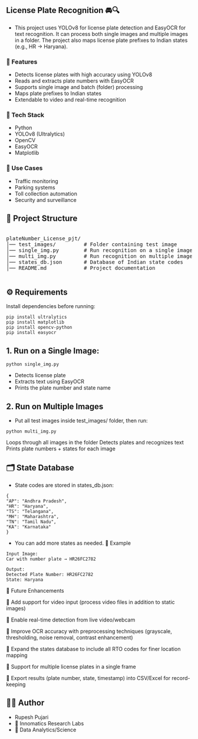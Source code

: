 ## License Plate Recognition 🚘🔍
- This project uses YOLOv8 for license plate detection and EasyOCR for text recognition. It can process both single images and multiple images in a folder. The project also maps license plate prefixes to Indian states (e.g., HR → Haryana).
### 🌟 Features
- Detects license plates with high accuracy using YOLOv8
- Reads and extracts plate numbers with EasyOCR
- Supports single image and batch (folder) processing
- Maps plate prefixes to Indian states
- Extendable to video and real-time recognition
### 🔧 Tech Stack
- Python
- YOLOv8 (Ultralytics)
- OpenCV
- EasyOCR
- Matplotlib
### 📌 Use Cases
- Traffic monitoring
- Parking systems
- Toll collection automation
- Security and surveillance
## 📂 Project Structure
<pre> 
plateNumber_License_pjt/
│── test_images/         # Folder containing test image
│── single_img.py        # Run recognition on a single image
│── multi_img.py         # Run recognition on multiple images
│── states_db.json       # Database of Indian state codes
│── README.md            # Project documentation
    </pre>
## ⚙️ Requirements
Install dependencies before running:
```
pip install ultralytics
pip install matplotlib
pip install opencv-python
pip install easyocr
```
## 1. Run on a Single Image:
``` 
python single_img.py
```
- Detects license plate
- Extracts text using EasyOCR
- Prints the plate number and state name
## 2. Run on Multiple Images
   - Put all test images inside test_images/ folder, then run:
   ```
python multi_img.py
```
   Loops through all images in the folder
   Detects plates and recognizes text
   Prints plate numbers + states for each image
## 🗂️ State Database
   - State codes are stored in states_db.json:
   ```
{
  "AP": "Andhra Pradesh",
  "HR": "Haryana",
  "TS": "Telangana",
  "MH": "Maharashtra",
  "TN": "Tamil Nadu",
  "KA": "Karnataka"
  }
```
- You can add more states as needed.
📸 Example
```
Input Image:
Car with number plate → HR26FC2782
```
```
Output:
Detected Plate Number: HR26FC2782
State: Haryana
```
🚀 Future Enhancements

🔹 Add support for video input (process video files in addition to static images)

🔹 Enable real-time detection from live video/webcam

🔹 Improve OCR accuracy with preprocessing techniques (grayscale, thresholding, noise removal, contrast enhancement)

🔹 Expand the states database to include all RTO codes for finer location mapping

🔹 Support for multiple license plates in a single frame

🔹 Export results (plate number, state, timestamp) into CSV/Excel for record-keeping
## 👨‍💻 Author
- Rupesh Pujari
- 📍 Innomatics Research Labs
- 💼 Data Analytics/Science
